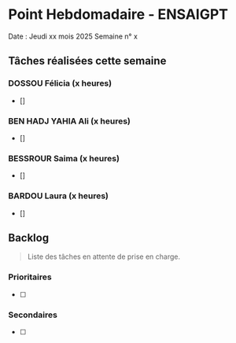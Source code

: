 # Point Hebdomadaire - ENSAIGPT

Date : Jeudi xx mois 2025
Semaine n° x

## Tâches réalisées cette semaine

###  DOSSOU Félicia (x heures)

- []

### BEN HADJ YAHIA Ali (x heures)

- []

### BESSROUR Saima (x heures)

- []

### BARDOU Laura (x heures)

- []
 

## Backlog

> Liste des tâches en attente de prise en charge.

### Prioritaires

- [ ]

### Secondaires

- [ ] 